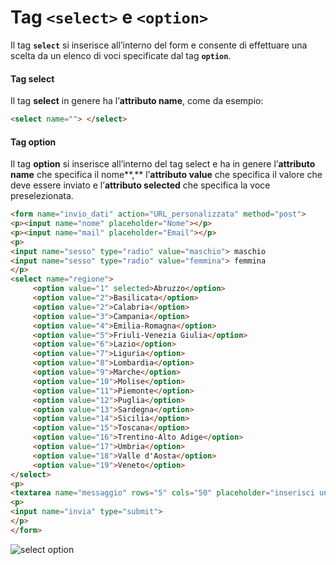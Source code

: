 # Tag **`<select>`** e **`<option>`**



Il tag **`select`** si inserisce all’interno del form e consente di effettuare una scelta da un elenco di voci specificate dal tag **`option`**.



#### Tag select

Il tag **select** in genere ha l’**attributo name**, come da esempio:

```html
<select name=""> </select>
```

#### Tag option

Il tag **option** si inserisce all’interno del tag select e ha in genere l’**attributo name** che specifica il nome**,** l’**attributo value** che specifica il valore che deve essere inviato e l’**attributo selected** che specifica la voce preselezionata.

```html
<form name="invio_dati" action="URL_personalizzata" method="post">
<p><input name="nome" placeholder="Nome"></p>
<p><input name="mail" placeholder="Email"></p>
<p>
<input name="sesso" type="radio" value="maschio"> maschio
<input name="sesso" type="radio" value="femmina"> femmina
</p>
<select name="regione"> 
     <option value="1" selected>Abruzzo</option>
     <option value="2">Basilicata</option>
     <option value="2">Calabria</option>
     <option value="3">Campania</option>
     <option value="4">Emilia-Romagna</option>
     <option value="5">Friuli-Venezia Giulia</option>
     <option value="6">Lazio</option>
     <option value="7">Liguria</option>
     <option value="8">Lombardia</option>
     <option value="9">Marche</option>
     <option value="10">Molise</option>
     <option value="11">Piemonte</option>
     <option value="12">Puglia</option>
     <option value="13">Sardegna</option>
     <option value="14">Sicilia</option>
     <option value="15">Toscana</option>
     <option value="16">Trentino-Alto Adige</option>
     <option value="17">Umbria</option>
     <option value="18">Valle d'Aosta</option>
     <option value="19">Veneto</option>
</select>
<p>
<textarea name="messaggio" rows="5" cols="50" placeholder="inserisci un messaggio"></textarea></p>
<p>
<input name="invia" type="submit">
</p>
</form>
```

![select option](https://www.codingcreativo.it/wp-content/uploads/2019/03/select_option.jpg)

